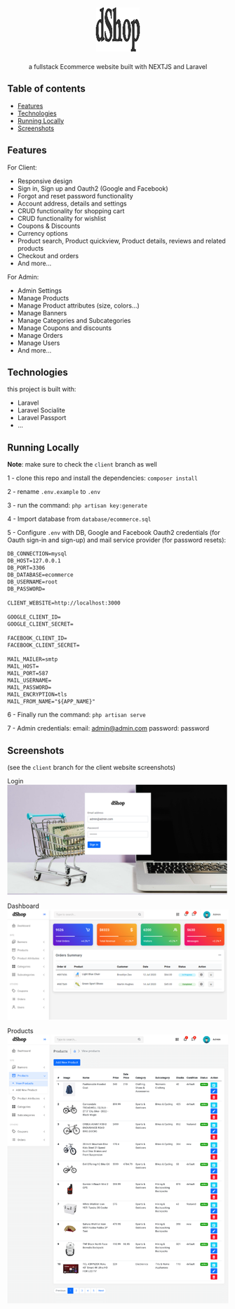 <h1 align="center" >
    <img src="./public/admin/assets/images/logo.svg" width="100" height="100" />
</h1>

<p align="center">
a fullstack Ecommerce website built with NEXTJS and Laravel
</p>

## Table of contents

-   [Features](#features)
-   [Technologies](#technologies)
-   [Running Locally](#running-locally)
-   [Screenshots](#screenshots)

## Features

For Client:

-   Responsive design
-   Sign in, Sign up and Oauth2 (Google and Facebook)
-   Forgot and reset password functionality
-   Account address, details and settings
-   CRUD functionality for shopping cart
-   CRUD functionality for wishlist
-   Coupons & Discounts
-   Currency options
-   Product search, Product quickview, Product details, reviews and related products
-   Checkout and orders
-   And more...

For Admin:

-   Admin Settings
-   Manage Products
-   Manage Product attributes (size, colors...)
-   Manage Banners
-   Manage Categories and Subcategories
-   Manage Coupons and discounts
-   Manage Orders
-   Manage Users
-   And more...

## Technologies

this project is built with:

-   Laravel
-   Laravel Socialite
-   Laravel Passport
-   ...

## Running Locally

<b>Note</b>: make sure to check the `client` branch as well

1 - clone this repo and install the dependencies:
`composer install`

2 - rename `.env.example` to `.env`

3 - run the command: `php artisan key:generate`

4 - Import database from `database/ecommerce.sql`

5 - Configure `.env` with DB, Google and Facebook Oauth2 credentials (for Oauth sign-in and sign-up) and mail service provider (for password resets):

```env
DB_CONNECTION=mysql
DB_HOST=127.0.0.1
DB_PORT=3306
DB_DATABASE=ecommerce
DB_USERNAME=root
DB_PASSWORD=

CLIENT_WEBSITE=http://localhost:3000

GOOGLE_CLIENT_ID=
GOOGLE_CLIENT_SECRET=

FACEBOOK_CLIENT_ID=
FACEBOOK_CLIENT_SECRET=

MAIL_MAILER=smtp
MAIL_HOST=
MAIL_PORT=587
MAIL_USERNAME=
MAIL_PASSWORD=
MAIL_ENCRYPTION=tls
MAIL_FROM_NAME="${APP_NAME}"
```

6 - Finally run the command: `php artisan serve`

7 - Admin credentials:
email: admin@admin.com
password: password

## Screenshots

(see the `client` branch for the client website screenshots)

Login
<img src="./screenshots/login.png" />

Dashboard
<img src="./screenshots/dashboard.png" />

Products
<img src="./screenshots/products.png" />
